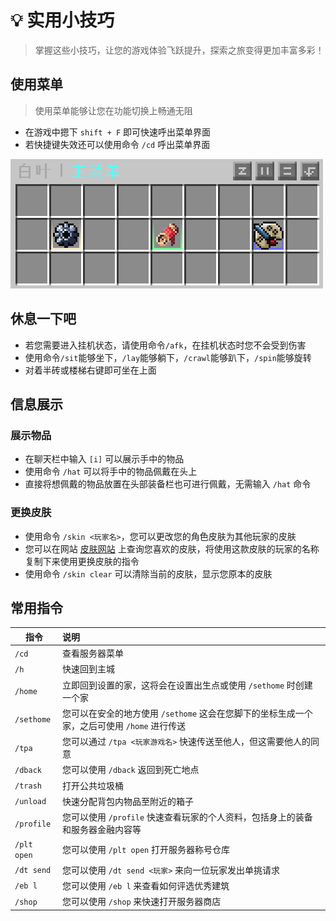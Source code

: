 # 💡 实用小技巧

> 掌握这些小技巧，让您的游戏体验飞跃提升，探索之旅变得更加丰富多彩！

## 使用菜单

> 使用菜单能够让您在功能切换上畅通无阻

- 在游戏中摁下 `shift + F` 即可快速呼出菜单界面
- 若快捷键失效还可以使用命令 `/cd` 呼出菜单界面

![截图](技巧/87a92ce69e442560d26ee759d7ca5455.png)

## 休息一下吧

- 若您需要进入挂机状态，请使用命令`/afk`，在挂机状态时您不会受到伤害
- 使用命令`/sit`能够坐下，`/lay`能够躺下，`/crawl`能够趴下，`/spin`能够旋转
- 对着半砖或楼梯右键即可坐在上面

## 信息展示

### 展示物品

- 在聊天栏中输入 `[i]` 可以展示手中的物品
- 使用命令 `/hat` 可以将手中的物品佩戴在头上
- 直接将想佩戴的物品放置在头部装备栏也可进行佩戴，无需输入 `/hat` 命令

### 更换皮肤

- 使用命令 `/skin <玩家名>`，您可以更改您的角色皮肤为其他玩家的皮肤
- 您可以在网站 [皮肤网站](https://zh-cn.namemc.com/) 上查询您喜欢的皮肤，将使用这款皮肤的玩家的名称复制下来使用更换皮肤的指令
- 使用命令 `/skin clear` 可以清除当前的皮肤，显示您原本的皮肤

## 常用指令

| 指令        | 说明                                                                                        |
| ----------- | :------------------------------------------------------------------------------------------ |
| `/cd`       | 查看服务器菜单                                                                              |
| `/h`        | 快速回到主城                                                                                |
| `/home`     | 立即回到设置的家，这将会在设置出生点或使用 `/sethome` 时创建一个家                          |
| `/sethome`  | 您可以在安全的地方使用 `/sethome` 这会在您脚下的坐标生成一个家，之后可使用 `/home` 进行传送 |
| `/tpa`      | 您可以通过 `/tpa <玩家游戏名>` 快速传送至他人，但这需要他人的同意                           |
| `/dback`    | 您可以使用 `/dback` 返回到死亡地点                                                          |
| `/trash`   | 打开公共垃圾桶                                                                              |
| `/unload`   | 快速分配背包内物品至附近的箱子                                                              |
| `/profile`  | 您可以使用 `/profile` 快速查看玩家的个人资料，包括身上的装备和服务器金融内容等              |
| `/plt open` | 您可以使用 `/plt open` 打开服务器称号仓库                                                   |
| `/dt send`  | 您可以使用 `/dt send <玩家>` 来向一位玩家发出单挑请求                                       |
| `/eb l`     | 您可以使用 `/eb l` 来查看如何评选优秀建筑                                                   |
| `/shop`     | 您可以使用 `/shop` 来快速打开服务器商店                                                     |
